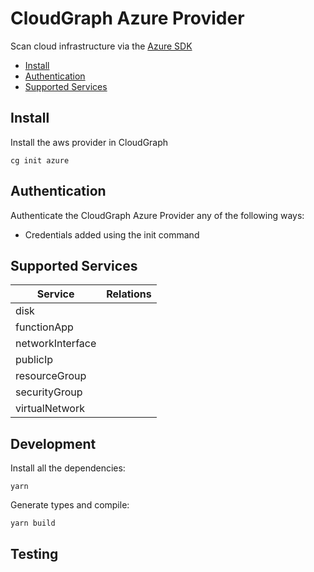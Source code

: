 # CloudGraph Azure Provider

Scan cloud infrastructure via the [Azure SDK](https://github.com/Azure/azure-sdk-for-js)

<!-- toc -->
- [Install](#install)
- [Authentication](#authentication)
- [Supported Services](#supported-services)
<!-- tocstop -->

## Install

Install the aws provider in CloudGraph

```console
cg init azure
```

## Authentication

Authenticate the CloudGraph Azure Provider any of the following ways:

- Credentials added using the init command

## Supported Services

| Service          | Relations |
| ---------------- | --------- |
| disk             |           |
| functionApp      |           |
| networkInterface |           |
| publicIp         |           |
| resourceGroup    |           |
| securityGroup    |           |
| virtualNetwork   |           |


## Development

Install all the dependencies:

```
yarn
```

Generate types and compile:

```
yarn build
```

## Testing

<!-- testing -->

<!-- testingstop -->
